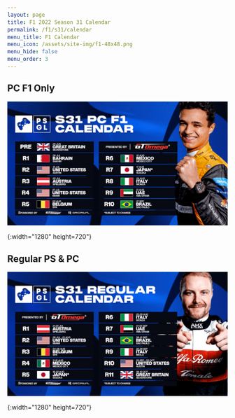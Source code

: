 ```yaml
---
layout: page
title: F1 2022 Season 31 Calendar
permalink: /f1/s31/calendar
menu_title: F1 Calendar
menu_icon: /assets/site-img/f1-48x48.png
menu_hide: false
menu_order: 3
---
```


<div class="center">

## PC F1 Only
[![calendar_u]](/assets/site-img/PSGL-Calendar-PC-F1.png)


[calendar_u]: /assets/site-img/PSGL-Calendar-PC-F1.png
{:width="1280" height=720"}

## Regular PS & PC
[![calendar]](/assets/site-img/PSGL-Calendar-Regular.png)


[calendar]: /assets/site-img/PSGL-Calendar-Regular.png
{:width="1280" height=720"}

</div>